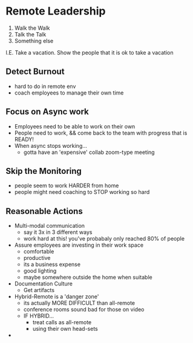 # Remote Leadership

1. Walk the Walk
2. Talk the Talk
3. Something else

I.E. Take a vacation. Show the people that it is ok to take a vacation

## Detect Burnout

- hard to do in remote env
- coach employees to manage their own time

## Focus on Async work

- Employees need to be able to work on their own
- People need to work, && come back to the team with progress that is READY!
- When async stops working...
  - gotta have an 'expensive' collab zoom-type meeting

## Skip the Monitoring

- people seem to work HARDER from home
- people might need coaching to STOP working so hard

## Reasonable Actions

- Multi-modal communication
  - say it 3x in 3 different ways
  - work hard at this! you've probabaly only reached 80% of people
- Assure employees are investing in their work space
  - comfortable
  - productive
  - its a business expense
  - good lighting
  - maybe somewhere outside the home when suitable
- Documentation Culture
  - Get artifacts
- Hybrid-Remote is a 'danger zone'
  - its actually MORE DIFFICULT than all-remote
  - conference rooms sound bad for those on video
  - IF HYBRID...
    - treat calls as all-remote
    - using their own head-sets
-
